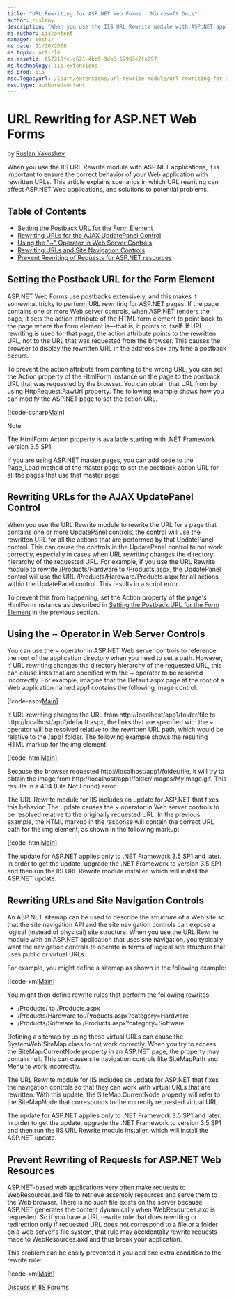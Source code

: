 ```yaml
---
title: "URL Rewriting for ASP.NET Web Forms | Microsoft Docs"
author: ruslany
description: "When you use the IIS URL Rewrite module with ASP.NET applications, it is important to ensure the correct behavior of your Web application with rewritten URLs..."
ms.author: iiscontent
manager: soshir
ms.date: 11/10/2008
ms.topic: article
ms.assetid: 657219fc-c621-4bb9-9db8-67903e2fc297
ms.technology: iis-extensions
ms.prod: iis
msc.legacyurl: /learn/extensions/url-rewrite-module/url-rewriting-for-aspnet-web-forms
msc.type: authoredcontent
---
```

URL Rewriting for ASP.NET Web Forms
====================
by [Ruslan Yakushev](https://github.com/ruslany)

When you use the IIS URL Rewrite module with ASP.NET applications, it is important to ensure the correct behavior of your Web application with rewritten URLs. This article explains scenarios in which URL rewriting can affect ASP.NET Web applications, and solutions to potential problems.

## Table of Contents

- [Setting the Postback URL for the Form Element](url-rewriting-for-aspnet-web-forms.md#Form_postback_URL)
- [Rewriting URLs for the AJAX UpdatePanel Control](url-rewriting-for-aspnet-web-forms.md#AJAX_UpdatePanel)
- [Using the "~" Operator in Web Server Controls](url-rewriting-for-aspnet-web-forms.md#Using_tilda)
- [Rewriting URLs and Site Navigation Controls](url-rewriting-for-aspnet-web-forms.md#Site_navigation_controls)
- [Prevent Rewriting of Requests for ASP.NET resources](url-rewriting-for-aspnet-web-forms.md#webresources)

<a id="Form_postback_URL"></a>

## Setting the Postback URL for the Form Element

ASP.NET Web Forms use postbacks extensively, and this makes it somewhat tricky to perform URL rewriting for ASP.NET pages. If the page contains one or more Web server controls, when ASP.NET renders the page, it sets the action attribute of the HTML form element to point back to the page where the form element is—that is, it points to itself. If URL rewriting is used for that page, the action attribute points to the rewritten URL, not to the URL that was requested from the browser. This causes the browser to display the rewritten URL in the address box any time a postback occurs.

To prevent the action attribute from pointing to the wrong URL, you can set the Action property of the HtmlForm instance on the page to the postback URL that was requested by the browser. You can obtain that URL from by using HttpRequest.RawUrl property. The following example shows how you can modify the ASP.NET page to set the action URL.


[!code-csharp[Main](url-rewriting-for-aspnet-web-forms/samples/sample1.cs)]


> [!NOTE]
> The HtmlForm.Action property is available starting with .NET Framework version 3.5 SP1.


If you are using ASP.NET master pages, you can add code to the Page\_Load method of the master page to set the postback action URL for all the pages that use that master page.

<a id="AJAX_UpdatePanel"></a>

## Rewriting URLs for the AJAX UpdatePanel Control

When you use the URL Rewrite module to rewrite the URL for a page that contains one or more UpdatePanel controls, the control will use the rewritten URL for all the actions that are performed by that UpdatePanel control. This can cause the controls in the UpdatePanel control to not work correctly, especially in cases when URL rewriting changes the directory hierarchy of the requested URL. For example, if you use the URL Rewrite module to rewrite /Products/Hardware to /Products.aspx, the UpdatePanel control will use the URL /Products/Hardware/Products.aspx for all actions within the UpdatePanel control. This results in a script error.

To prevent this from happening, set the Action property of the page's HtmlForm instance as described in [Setting the Postback URL for the Form Element](url-rewriting-for-aspnet-web-forms.md#Form_postback_URL) in the previous section.

<a id="Using_tilda"></a>

## Using the ~ Operator in Web Server Controls

You can use the ~ operator in ASP.NET Web server controls to reference the root of the application directory when you need to set a path. However, if URL rewriting changes the directory hierarchy of the requested URL, this can cause links that are specified with the ~ operator to be resolved incorrectly. For example, imagine that the Default.aspx page at the root of a Web application named app1 contains the following Image control:


[!code-aspx[Main](url-rewriting-for-aspnet-web-forms/samples/sample2.aspx)]


If URL rewriting changes the URL from http://localhost/app1/folder/file to http://localhost/app1/default.aspx, the links that are specified with the ~ operator will be resolved relative to the rewritten URL path, which would be relative to the /app1 folder. The following example shows the resulting HTML markup for the img element:


[!code-html[Main](url-rewriting-for-aspnet-web-forms/samples/sample3.html)]


Because the browser requested http://localhost/app1/folder/file, it will try to obtain the image from http://localhost/app1/folder/Images/MyImage.gif. This results in a 404 (File Not Found) error.

The URL Rewrite module for IIS includes an update for ASP.NET that fixes this behavior. The update causes the ~ operator in Web server controls to be resolved relative to the originally requested URL. In the previous example, the HTML markup in the response will contain the correct URL path for the img element, as shown in the following markup:


[!code-html[Main](url-rewriting-for-aspnet-web-forms/samples/sample4.html)]


The update for ASP.NET applies only to .NET Framework 3.5 SP1 and later. In order to get the update, upgrade the .NET Framework to version 3.5 SP1 and then run the IIS URL Rewrite module installer, which will install the ASP.NET update.

<a id="Site_navigation_controls"></a>

## Rewriting URLs and Site Navigation Controls

An ASP.NET sitemap can be used to describe the structure of a Web site so that the site navigation API and the site navigation controls can expose a logical (instead of physical) site structure. When you use the URL Rewrite module with an ASP.NET application that uses site navigation, you typically want the navigation controls to operate in terms of logical site structure that uses public or virtual URLs.

For example, you might define a sitemap as shown in the following example:


[!code-xml[Main](url-rewriting-for-aspnet-web-forms/samples/sample5.xml)]


You might then define rewrite rules that perform the following rewrites:

- /Products/ to /Products.aspx
- /Products/Hardware to /Products.aspx?category=Hardware
- /Products/Software to /Products.aspx?category=Software

Defining a sitemap by using these virtual URLs can cause the SystemWeb.SiteMap class to not work correctly. When you try to access the SiteMap.CurrentNode property in an ASP.NET page, the property may contain null. This can cause site navigation controls like SiteMapPath and Menu to work incorrectly.

The URL Rewrite module for IIS includes an update for ASP.NET that fixes the navigation controls so that they can work with virtual URLs that are rewritten. With this update, the SiteMap.CurrentNode property will refer to the SiteMapNode that corresponds to the currently requested virtual URL.

The update for ASP.NET applies only to .NET Framework 3.5 SP1 and later. In order to get the update, upgrade the .NET Framework to version 3.5 SP1 and then run the IIS URL Rewrite module installer, which will install the ASP.NET update.

<a id="webresources"></a>

## Prevent Rewriting of Requests for ASP.NET Web Resources

ASP.NET-based web applications very often make requests to WebResources.axd file to retrieve assembly resources and serve them to the Web browser. There is no such file exists on the server because ASP.NET generates the content dynamically when WebResources.axd is requested. So if you have a URL rewrite rule that does rewriting or redirection only if requested URL does not correspond to a file or a folder on a web server's file system, that rule may accidentally rewrite requests made to WebResources.axd and thus break your application.

This problem can be easily prevented if you add one extra condition to the rewrite rule:


[!code-xml[Main](url-rewriting-for-aspnet-web-forms/samples/sample6.xml)]
  
  
[Discuss in IIS Forums](https://forums.iis.net/1152.aspx)